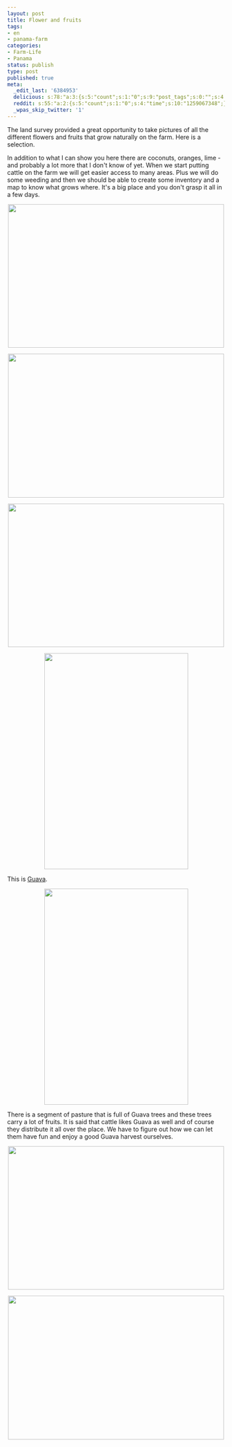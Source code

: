 ```yaml
---
layout: post
title: Flower and fruits
tags:
- en
- panama-farm
categories:
- Farm-Life
- Panama
status: publish
type: post
published: true
meta:
  _edit_last: '6384953'
  delicious: s:78:"a:3:{s:5:"count";s:1:"0";s:9:"post_tags";s:0:"";s:4:"time";s:10:"1259067346";}";
  reddit: s:55:"a:2:{s:5:"count";s:1:"0";s:4:"time";s:10:"1259067348";}";
  _wpas_skip_twitter: '1'
---
```

The land survey provided a great opportunity to take pictures of all the different flowers and fruits that grow naturally on the farm. Here is a selection.

In addition to what I can show you here there are coconuts, oranges, lime - and probably a lot more that I don't know of yet. When we start putting cattle on the farm we will get easier access to many areas. Plus we will do some weeding and then we should be able to create some inventory and a map to know what grows where. It's a big place and you don't grasp it all in a few days.

<a href="http://www.flickr.com/photos/34665899@N00/4026396805" title="View '' on Flickr.com"><div style="text-align:center;"><img src="http://farm3.static.flickr.com/2636/4026396805_691c89fde7.jpg" alt="" border="0" width="500" height="332" /></div></a>

<a href="http://www.flickr.com/photos/34665899@N00/4026398219" title="View '' on Flickr.com"><div style="text-align:center;"><img src="http://farm3.static.flickr.com/2469/4026398219_2f04bd0f4f.jpg" alt="" border="0" width="500" height="333" /></div></a>

<a href="http://www.flickr.com/photos/34665899@N00/4026398829" title="View '' on Flickr.com"><div style="text-align:center;"><img src="http://farm3.static.flickr.com/2678/4026398829_99debc6888.jpg" alt="" border="0" width="500" height="332" /></div></a>

<a href="http://www.flickr.com/photos/34665899@N00/4027154258" title="View '' on Flickr.com"><div style="text-align:center;"><img src="http://farm4.static.flickr.com/3521/4027154258_77d35027b3.jpg" alt="" border="0" width="333" height="500" /></div></a>

This is <a href="http://en.wikipedia.org/wiki/Guava">Guava</a>.

<a href="http://www.flickr.com/photos/34665899@N00/4026403817" title="View '' on Flickr.com"><div style="text-align:center;"><img src="http://farm3.static.flickr.com/2620/4026403817_5e463f9493.jpg" alt="" border="0" width="333" height="500" /></div></a>

There is a segment of pasture that is full of Guava trees and these trees carry a lot of fruits. It is said that cattle likes Guava as well and of course they distribute it all over the place. We have to figure out how we can let them have fun and enjoy a good Guava harvest ourselves.

<a href="http://www.flickr.com/photos/34665899@N00/4027157642" title="View '' on Flickr.com"><div style="text-align:center;"><img src="http://farm3.static.flickr.com/2689/4027157642_0209dd6a99.jpg" alt="" border="0" width="500" height="332" /></div></a>

<a href="http://www.flickr.com/photos/34665899@N00/4026407159" title="View '' on Flickr.com"><div style="text-align:center;"><img src="http://farm4.static.flickr.com/3521/4026407159_21e64a8cc6.jpg" alt="" border="0" width="500" height="333" /></div></a>

